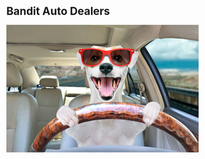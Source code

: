 # Bandit Auto Dealers

![bandit](https://github.com/alexcaughman/banditautodealership/blob/master/GettyImages-1180219878.jpg)
